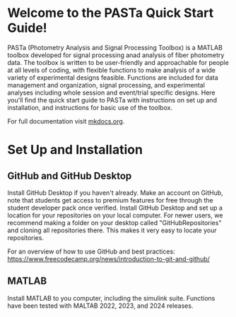 # Welcome to the PASTa Quick Start Guide!
PASTa (Photometry Analysis and Signal Processing Toolbox) is a MATLAB toolbox developed for signal processing anad analysis of fiber photometry data. The toolbox is written to be user-friendly and approachable for people at all levels of coding, with flexible functions to make analysis of a wide variety of experimental designs feasible. Functions are included for data management and organization, signal processing, and experimental analyses including whole session and event/trial specific designs. Here you'll find the quick start guide to PASTa with instructions on set up and installation, and instructions for basic use of the toolbox.

For full documentation visit [mkdocs.org](https://www.mkdocs.org).

# Set Up and Installation

## GitHub and GitHub Desktop

Install GitHub Desktop if you haven't already. Make an account on GitHub, note that students get access to premium features for free through the student developer pack once verified. Install GitHub Desktop and set up a location for your repositories on your local computer. For newer users, we recommend making a folder on your desktop called "GitHubRepositories" and cloning all repositories there. This makes it very easy to locate your repositories.

For an overview of how to use GitHub and best practices: https://www.freecodecamp.org/news/introduction-to-git-and-github/

## MATLAB
Install MATLAB to you computer, including the simulink suite. Functions have been tested with MALTAB 2022, 2023, and 2024 releases.


